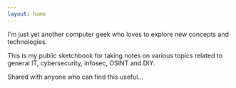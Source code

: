```yaml
---
layout: home
---
```

<!--# About-->
I'm just yet another computer geek who loves to explore new concepts and technologies.

This is my public sketchbook for taking notes on various topics related to general IT, cybersecurity, infosec, OSINT and DIY.

Shared with anyone who can find this useful...
